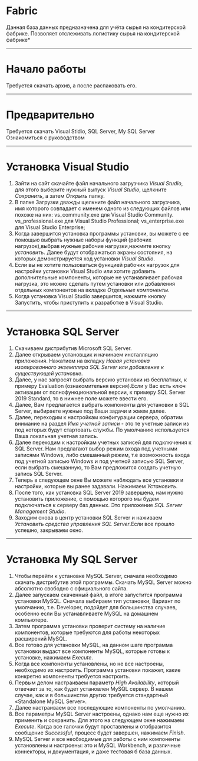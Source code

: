 # Fabric
Данная база данных предназначена для учёта сырья на кондитерской фабрике.
Позволяет отслеживать логистику сырья на кондитерской фабрике*
_________________________________________________________________________

# Начало работы
Требуется скачать архив, а после распаковать его.
_________________________________________________________________________

# Предварительно
Требуется скачать Visual Stidio, SQL Server, My SQL Server
Ознакомиться с руководством 
_________________________________________________________________________

# Установка Visual Studio
1. Зайти на сайт  скачайте файл начального загрузчика *Visual Studio*, для этого выберите нужный выпуск *Visual Studio*, щелкните *Сохранить*, а затем *Открыть* папку.
2. В папке Загрузки дважды щелкните файл начального загрузчика, имя которого совпадает с именем одного из следующих файлов или похоже на них:
   vs_community.exe для Visual Studio Community.
   vs_professional.exe для Visual Studio Professional;
   vs_enterprise.exe для Visual Studio Enterprise;
3. Когда завершится установка программы установки, вы можете с ее помощью выбрать нужные наборы функций (рабочих нагрузок),выбрав нужные рабочие нагрузки,нажмите кнопку    *установить*. Далее будут отображаться экраны состояния, на которых демонстрируется ход установки *Visual Studio*.  
4. Если вы не хотите пользоваться функцией рабочих нагрузок для настройки установки Visual Studio или хотите добавить дополнительные компоненты, которые не устанавливает    рабочая нагрузка, это можно сделать путем установки или добавления отдельных компонентов на вкладке *Отдельные компоненты*.
5. Когда установка Visual Studio завершится, нажмите кнопку Запустить, чтобы приступить к разработке в Visual Studio.
_________________________________________________________________________

# Установка SQL Server
1. Скачиваем дистрибутив Microsoft SQL Server.
2. Далее открываем установщик и начинаем инсталляцию приложения. Нажатием на вкладку *Новая установка изолированного экземпляра SQL Server или добавление к существующей установке*.
3. Далее, у нас запросят выбрать версию установки из бесплатных, к примеру Evaluation (ознакомительня версия).Если у Вас есть ключ активации от полнофункциональной версии, к примеру SQL Server 2019 Standard, то в нижнее поле можете ввести его.
4. Далее, Вам предлагается выбрать компоненты для установки в SQL Server, выбираете нужные под Ваши задачи и жмем далее.
5. Далее, переходим к настройкам конфигурации сервера, обратим внимание на раздел *Имя учетной записи* - это те учетные записи из под которых будут стартовать службы.    По умолчанию используется Ваша локальная учетная запись.
6. Далее переходим к настройкам учетных записей для подключения к SQL Server. Нам предлагают выбор режим входа под учетными записями Windows, либо смешанный режим, т.е    возможность входа под учетной записью Windows и под учетной записью SQL Server, если выбрать смешанную, то Вам предложится создать учетную запись SQL Server.
7. Теперь в следующем окне Вы можете наблюдать все установки и настройки, которые вы ранее задавали. Нажимаем *Установить*.
8. После того, как установка SQL Server 2019 завершена, нам нужно установить приложение, с помощью которого мы будем подключаться к серверу баз данных. Это приложение    *SQL Server Management Studio*.
9. Заходим снова в центр установки SQL Server и наживаем *Установить средства управления SQL Server*.Если все прошло успешно, закрываем окно.
___________________________________________________________________________

# Установка My SQL Server
1. Чтобы перейти к установке MySQL Server, сначала необходимо скачать дистрибутив этой программы. Скачать MySQL Server можно абсолютно свободно с официального сайта.
2. Далее запускаем скаченный файл, в итоге запустится программа установки MySQL. Сначала выбираем тип установки, Вариант по умолчанию, т.е. Developer, подойдет для        большинства случаев, особенно если Вы устанавливаете MySQL на домашнем компьютере.
3. Затем программа установки проверит систему на наличие компонентов, которые требуются для работы некоторых расширений MySQL.
4. Все готово для установки MySQL, на данном шаге программа установки выдаст все компоненты MySQL, которые готовы к установке, нажимаем *Execute*.
5. Когда все компоненты установлены, но не все настроены, необходимо их настроить. Программа установки покажет, какие конкретно компоненты требуется настроить.
6. Первым делом настраиваем параметр *High Availability*, который отвечает за то, как будет установлен MySQL сервер. В нашем случае, как и в большинстве других            требуется стандартный «Standalone MySQL Server».
7. Далее настраиваем все последующие компоненты по умолчанию.
8. Все параметры MySQL Server настроены, однако нам еще нужно их применить и сохранить. Для этого на следующем окне нажимаем *Execute*. Когда все галочки будут            проставлены и отобразится сообщение *Successful*, процесс будет завершен, нажимаем *Finish*.
9. MySQL Server и все необходимые для работы с ним компоненты установлены и настроены: это и MySQL Workbench, и различные коннекторы, и документация, и даже тестовая б    база данных.
